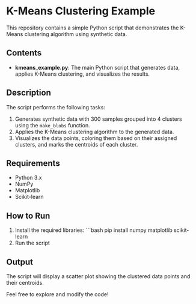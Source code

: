 # K-Means Clustering Example

This repository contains a simple Python script that demonstrates the K-Means clustering algorithm using synthetic data.

## Contents

- **kmeans_example.py**: The main Python script that generates data, applies K-Means clustering, and visualizes the results.

## Description

The script performs the following tasks:

1. Generates synthetic data with 300 samples grouped into 4 clusters using the `make_blobs` function.
2. Applies the K-Means clustering algorithm to the generated data.
3. Visualizes the data points, coloring them based on their assigned clusters, and marks the centroids of each cluster.

## Requirements

- Python 3.x
- NumPy
- Matplotlib
- Scikit-learn

## How to Run

1. Install the required libraries:  ```bash pip install numpy matplotlib scikit-learn
2. Run the script


## Output

The script will display a scatter plot showing the clustered data points and their centroids.

Feel free to explore and modify the code!
